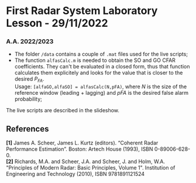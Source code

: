 # First Radar System Laboratory Lesson - 29/11/2022
### A.A. 2022/2023

- The folder `/data` contains a couple of `.mat` files used for the live scripts;
- The function `alfasCalc.m` is needed to obtain the SO and GO CFAR coefficients. They can't be evaluated in a closed form, thus that function calculates them explicitely and looks for the value that is closer to the desired $P_{FA}$.\
Usage: `[alfaGO,alfaSO] = alfasCalc(N,pFA)`, where *N* is the size of the reference window (leading + lagging) and *pFA* is the desired false alarm probability;

The live scripts are described in the slideshow.

## References
**[1]** James A. Scheer, James L. Kurtz (editors). “Coherent Radar Performance Estimation”. Boston: Artech House (1993), ISBN 0-89006-628-0.\
**[2]** Richards, M.A. and Scheer, J.A. and Scheer, J. and Holm, W.A. "Principles of Modern Radar: Basic Principles, Volume 1". Institution of Engineering and Technology (2010), ISBN 9781891121524
